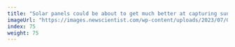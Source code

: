 ```yaml
---
title: "Solar panels could be about to get much better at capturing sunlight"
imageUrl: "https://images.newscientist.com/wp-content/uploads/2023/07/06160559/SEI_163064826.jpg?width=600"
index: 75
weight: 75
---
```

